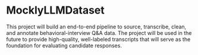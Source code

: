# MocklyLLMDataset
This project will build an end-to-end pipeline to source, transcribe, clean, and annotate behavioral-interview Q&amp;A data. The project will be used in the future to provide high-quality, well-labeled transcripts that will serve as the foundation for evaluating candidate responses.
